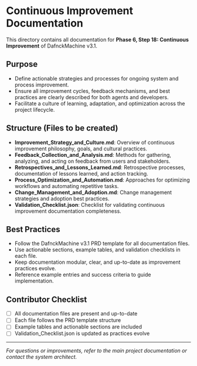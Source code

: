 # Continuous Improvement Documentation

This directory contains all documentation for **Phase 6, Step 18: Continuous Improvement** of DafnckMachine v3.1.

## Purpose
- Define actionable strategies and processes for ongoing system and process improvement.
- Ensure all improvement cycles, feedback mechanisms, and best practices are clearly described for both agents and developers.
- Facilitate a culture of learning, adaptation, and optimization across the project lifecycle.

## Structure (Files to be created)
- **Improvement_Strategy_and_Culture.md**: Overview of continuous improvement philosophy, goals, and cultural practices.
- **Feedback_Collection_and_Analysis.md**: Methods for gathering, analyzing, and acting on feedback from users and stakeholders.
- **Retrospectives_and_Lessons_Learned.md**: Retrospective processes, documentation of lessons learned, and action tracking.
- **Process_Optimization_and_Automation.md**: Approaches for optimizing workflows and automating repetitive tasks.
- **Change_Management_and_Adoption.md**: Change management strategies and adoption best practices.
- **Validation_Checklist.json**: Checklist for validating continuous improvement documentation completeness.

## Best Practices
- Follow the DafnckMachine v3.1 PRD template for all documentation files.
- Use actionable sections, example tables, and validation checklists in each file.
- Keep documentation modular, clear, and up-to-date as improvement practices evolve.
- Reference example entries and success criteria to guide implementation.

## Contributor Checklist
- [ ] All documentation files are present and up-to-date
- [ ] Each file follows the PRD template structure
- [ ] Example tables and actionable sections are included
- [ ] Validation_Checklist.json is updated as practices evolve

---
*For questions or improvements, refer to the main project documentation or contact the system architect.* 